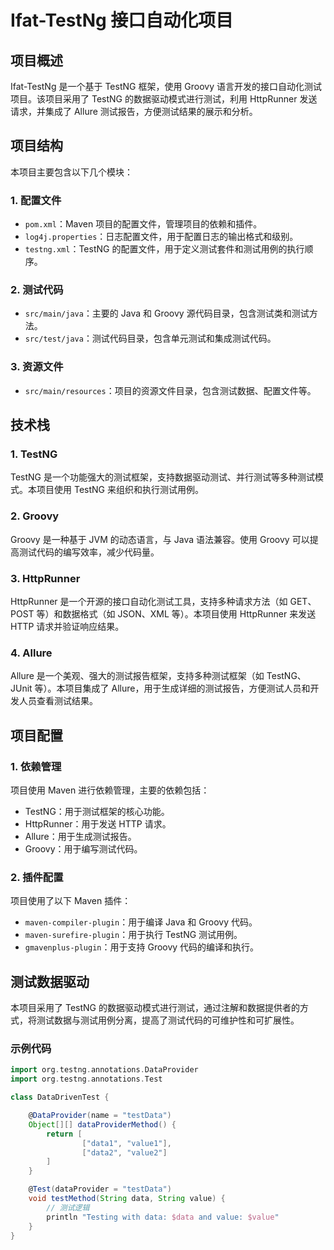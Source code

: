 # Ifat-TestNg 接口自动化项目

## 项目概述
Ifat-TestNg 是一个基于 TestNG 框架，使用 Groovy 语言开发的接口自动化测试项目。该项目采用了 TestNG 的数据驱动模式进行测试，利用 HttpRunner 发送请求，并集成了 Allure 测试报告，方便测试结果的展示和分析。

## 项目结构
本项目主要包含以下几个模块：

### 1. 配置文件
- `pom.xml`：Maven 项目的配置文件，管理项目的依赖和插件。
- `log4j.properties`：日志配置文件，用于配置日志的输出格式和级别。
- `testng.xml`：TestNG 的配置文件，用于定义测试套件和测试用例的执行顺序。

### 2. 测试代码
- `src/main/java`：主要的 Java 和 Groovy 源代码目录，包含测试类和测试方法。
- `src/test/java`：测试代码目录，包含单元测试和集成测试代码。

### 3. 资源文件
- `src/main/resources`：项目的资源文件目录，包含测试数据、配置文件等。

## 技术栈
### 1. TestNG
TestNG 是一个功能强大的测试框架，支持数据驱动测试、并行测试等多种测试模式。本项目使用 TestNG 来组织和执行测试用例。

### 2. Groovy
Groovy 是一种基于 JVM 的动态语言，与 Java 语法兼容。使用 Groovy 可以提高测试代码的编写效率，减少代码量。

### 3. HttpRunner
HttpRunner 是一个开源的接口自动化测试工具，支持多种请求方法（如 GET、POST 等）和数据格式（如 JSON、XML 等）。本项目使用 HttpRunner 来发送 HTTP 请求并验证响应结果。

### 4. Allure
Allure 是一个美观、强大的测试报告框架，支持多种测试框架（如 TestNG、JUnit 等）。本项目集成了 Allure，用于生成详细的测试报告，方便测试人员和开发人员查看测试结果。

## 项目配置
### 1. 依赖管理
项目使用 Maven 进行依赖管理，主要的依赖包括：
- TestNG：用于测试框架的核心功能。
- HttpRunner：用于发送 HTTP 请求。
- Allure：用于生成测试报告。
- Groovy：用于编写测试代码。

### 2. 插件配置
项目使用了以下 Maven 插件：
- `maven-compiler-plugin`：用于编译 Java 和 Groovy 代码。
- `maven-surefire-plugin`：用于执行 TestNG 测试用例。
- `gmavenplus-plugin`：用于支持 Groovy 代码的编译和执行。

## 测试数据驱动
本项目采用了 TestNG 的数据驱动模式进行测试，通过注解和数据提供者的方式，将测试数据与测试用例分离，提高了测试代码的可维护性和可扩展性。

### 示例代码
```groovy
import org.testng.annotations.DataProvider
import org.testng.annotations.Test

class DataDrivenTest {

    @DataProvider(name = "testData")
    Object[][] dataProviderMethod() {
        return [
                ["data1", "value1"],
                ["data2", "value2"]
        ]
    }

    @Test(dataProvider = "testData")
    void testMethod(String data, String value) {
        // 测试逻辑
        println "Testing with data: $data and value: $value"
    }
}
